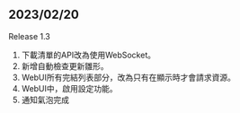 ## 2023/02/20
Release 1.3

1. 下載清單的API改為使用WebSocket。
2. 新增自動檢查更新雛形。
3. WebUI所有完結列表部分，改為只有在顯示時才會請求資源。
4. WebUI中，啟用設定功能。
5. 通知氣泡完成